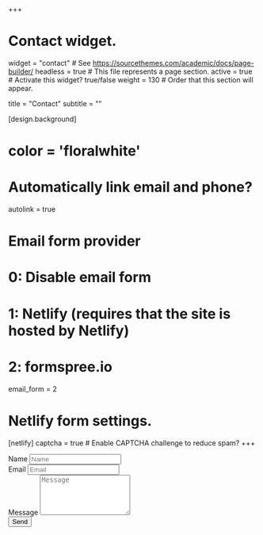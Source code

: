 +++
# Contact widget.
widget = "contact"  # See https://sourcethemes.com/academic/docs/page-builder/
headless = true  # This file represents a page section.
active = true  # Activate this widget? true/false
weight = 130  # Order that this section will appear.

title = "Contact"
subtitle = ""

[design.background]
# color = 'floralwhite'

# Automatically link email and phone?
autolink = true

# Email form provider
#   0: Disable email form
#   1: Netlify (requires that the site is hosted by Netlify)
#   2: formspree.io
email_form = 2

# Netlify form settings.
[netlify]
  captcha = true  # Enable CAPTCHA challenge to reduce spam?
+++


<div class="mb-3"><form name="contact" method="post" action="https://formspree.io/f/mrgroply"><div class="form-group form-inline"><label class="sr-only" for="inputName">Name</label>
<input type="text" name="name" class="form-control w-100" id="inputName" placeholder="Name" required=""></div><div class="form-group form-inline"><label class="sr-only" for="inputEmail">Email</label>
<input type="email" name="email" class="form-control w-100" id="inputEmail" placeholder="Email" required=""></div><div class="form-group"><label class="sr-only" for="inputMessage">Message</label>
<textarea name="message" class="form-control" id="inputMessage" rows="5" placeholder="Message" required=""></textarea></div><button type="submit" class="btn btn-outline-primary px-3 py-2">Send</button></form></div>